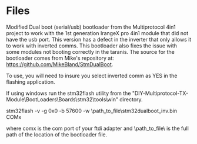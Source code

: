 # Files
Modified Dual boot (serial/usb) bootloader from the Multiprotocol 4in1 project to work with the 1st generation IrangeX pro 4in1 module 
that did not have the  usb port.  This version has a defect in the inverter that only allows it to work with inverted comms.
This bootloader also fixes the issue with some modules not booting correctly in the taranis. The source for the bootloader comes from Mike's repository at: https://github.com/MikeBland/StmDualBoot.

To use, you will need to insure you select inverted comm as YES in the flashing application.

If using windows run the stm32flash utility from the "DIY-Multiprotocol-TX-Module\BootLoaders\Boards\stm32\tools\win" directory.

stm32flash -v -g 0x0 -b 57600 -w \path_to_file\stm32dualboot_inv.bin COMx   

where comx is the com port of your ftdi adapter and \path_to_file\ is the full path of the location of the bootloader file.

